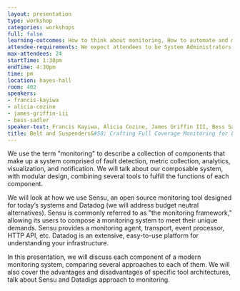 ```yaml
---
layout: presentation
type: workshop
categories: workshops
full: false
learning-outcomes: How to think about monitoring, How to automate and maintain your monitoring infrastructure, How to deal with alert fatigue.
attendee-requirements: We expect attendees to be System Administrators of Linux based servers with comfort with use of the command line interface.
max-attendees: 24
startTime: 1:30pm
endTime: 4:30pm
time: pm
location: hayes-hall
room: 402
speakers:
- francis-kayiwa
- alicia-cozine
- james-griffin-iii
- bess-sadler
speaker-text: Francis Kayiwa, Alicia Cozine, James Griffin III, Bess Sadler
title: Belt and Suspenders&#58; Crafting Full Coverage Monitoring for Library Applications
---
```

We use the term "monitoring" to describe a collection of components that make up a system comprised of fault detection, metric collection, analytics, visualization, and notification. We will talk about our composable system, with modular design, combining several tools to fulfill the functions of each component.

We will look at how we use Sensu, an open source monitoring tool designed for today’s systems and Datadog (we will address budget neutral alternatives). Sensu is commonly referred to as "the monitoring framework," allowing its users to compose a monitoring system to meet their unique demands. Sensu provides a monitoring agent, transport, event processor, HTTP API, etc.  Datadog is an extensive, easy-to-use platform for understanding your infrastructure.

In this presentation, we will discuss each component of a modern monitoring system, comparing several approaches to each of them. We will also cover the advantages and disadvantages of specific tool architectures, talk about Sensu and Datadigs approach to monitoring.
